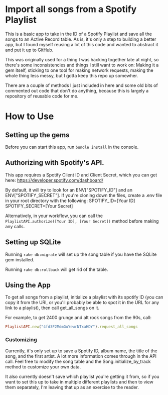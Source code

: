 # Import all songs from a Spotify Playlist

This is a basic app to take in the ID of a Spotify Playlist and save all the songs to an Active Record table. As is, it's only a step to building a better app, but I found myself reusing a lot of this code and wanted to abstract it and put it up to GitHub.

This was originally used for a thing I was hacking together late at night, so there's some inconsistencies and things I still want to work on: Making it a gem itself, sticking to one tool for making network requests, making the whole thing less messy, but I gotta keep this repo up somewher.

There are a couple of methods I just included in here and some old bits of commented out code that don't do anything, because this is largely a repository of reusable code for me.

# How to Use

## Setting up the gems

Before you can start this app, run `bundle install` in the console.

## Authorizing with Spotify's API.

This app requires a Spotify Client ID and Client Secret, which you can get here: https://developer.spotify.com/dashboard/

By default, it will try to look for an ENV["SPOTIFY_ID"] and an ENV["SPOTIFY_SECRET"]. If you're cloning down the files, create a .env file in your root directory with the following:
SPOTIFY_ID=[Your ID]
SPOTIFY_SECRET=[Your Secret]

Alternatively, in your workflow, you can call the `PlaylistAPI.authorize([Your ID], [Your Secret])` method before making any calls.

## Setting up SQLite

Running `rake db:migrate` will set up the song table if you have the SQLite gem installed.

Running `rake db:rollback` will get rid of the table.

## Using the App

To get all songs from a playlist, initialize a playlist with its spotify ID (you can copy it from the URI, or you'll probably be able to spot it in the URL for any link to a playlist), then call get_all_songs on it.

For example, to get 2400 grunge and alt rock songs from the 90s, call:

```ruby
PlaylistAPI.new("4fd3F2MdmGuYewrNTxaHDY").request_all_songs
```

### Customizing

Currently, it's only set up to save a Spotify ID, album name, the title of the song, and the first artist. A lot more information comes through in the API call. Feel free to modify the song table and the Song.initialize_by_track method to customize your own data.

It also currently doesn't save which playlist you're getting it from, so if you want to set this up to take in multiple different playlists and then to view them separately, I'm leaving that up as an exercise to the reader.
